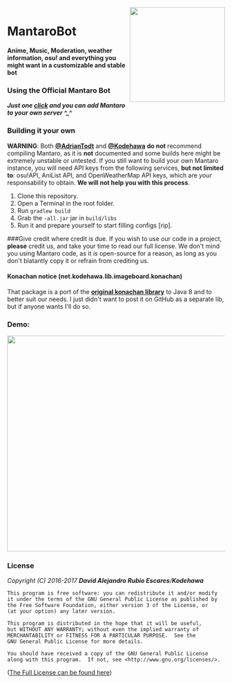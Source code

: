 <img align="right" src="https://i.imgur.com/SWDen2V.png" height="220" width="220">

# MantaroBot
**Anime, Music, Moderation, weather information, osu! and everything you might want in a customizable and stable bot**

### Using the Official Mantaro Bot
***Just one [click](http://polr.me/mantaro) and you can add Mantaro to your own server ^_^***

### Building it your own
**WARNING**: Both [**@AdrianTodt**](https://github.com/adriantodt) and [**@Kodehawa**](https://github.com/Kodehawa)
**do not** recommend compiling Mantaro, as it is **not** documented and some builds here might be extremely unstable or untested.
If you still want to build your own Mantaro instance, you will need API keys from the following services, **but not limited to**: osu!API, AniList API, and OpenWeatherMap API keys, which are *your* responsability to obtain.
__We will **not** help you with this process__.

1. Clone this repository.
2. Open a Terminal in the root folder.
3. Run `gradlew build`
4. Grab the `-all.jar` jar in `build/libs`
5. Run it and prepare yourself to start filling configs [rip].


###Give credit where credit is due. If you wish to use our code in a project, **please** credit us, and take your time to read our full license. We don't mind you using Mantaro code, as it *is* open-source for a reason, as long as you don't blatantly copy it or refrain from crediting us.

#### Konachan notice (net.kodehawa.lib.imageboard.konachan)
That package is a port of the [**original konachan library**](https://github.com/Mxrck/KonachanLib) to Java 8 and to better suit our needs. I just didn't want to post it on GitHub as a separate lib, but if anyone wants I'll do so.

### Demo:
<img align="center" src="http://i.imgur.com/QgPQE8J.png" height="500" width="1000">

### License
_Copyright (C) 2016-2017 **David Alejandro Rubio Escares**/**Kodehawa**_

    This program is free software: you can redistribute it and/or modify
    it under the terms of the GNU General Public License as published by
    the Free Software Foundation, either version 3 of the License, or
    (at your option) any later version.

    This program is distributed in the hope that it will be useful,
    but WITHOUT ANY WARRANTY; without even the implied warranty of
    MERCHANTABILITY or FITNESS FOR A PARTICULAR PURPOSE.  See the
    GNU General Public License for more details.

    You should have received a copy of the GNU General Public License
    along with this program.  If not, see <http://www.gnu.org/licenses/>.

([The Full License can be found here](https://github.com/Kodehawa/MantaroBot/blob/master/LICENSE))
